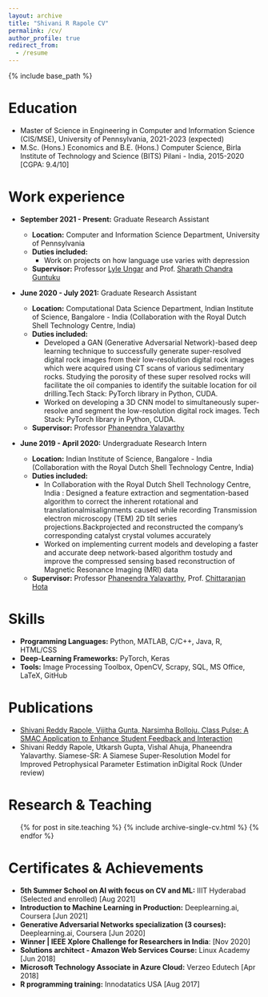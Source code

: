 ```yaml
---
layout: archive
title: "Shivani R Rapole CV"
permalink: /cv/
author_profile: true
redirect_from:
  - /resume
---
```


{% include base_path %}

Education
======
* Master of Science in Engineering in Computer and Information Science (CIS/MSE), University of Pennsylvania, 2021-2023 (expected)
* M.Sc. (Hons.) Economics and B.E. (Hons.) Computer Science, Birla Institute of Technology and Science (BITS) Pilani - India, 2015-2020 [CGPA: 9.4/10]

Work experience
======

* **September 2021 - Present:** Graduate Research Assistant
  * **Location:** Computer and Information Science Department, University of Pennsylvania
  * **Duties included:** 
       * Work on projects on how language use varies with depression
  * **Supervisor:** Professor [Lyle Ungar](https://www.cis.upenn.edu/~ungar/) and Prof. [Sharath Chandra Guntuku](https://sharathg.cis.upenn.edu)
  
* **June 2020 - July 2021:** Graduate Research Assistant
  * **Location:** Computational Data Science Department, Indian Institute of Science, Bangalore - India (Collaboration with the Royal Dutch Shell Technology Centre, India)
  * **Duties included:** 
       * Developed a GAN (Generative Adversarial Network)-based deep learning technique to successfully generate super-resolved digital rock images from their low-resolution digital rock images which were acquired using CT scans of various sedimentary rocks. Studying the porosity of these super resolved rocks will facilitate the oil companies to identify the suitable location for oil drilling.Tech Stack: PyTorch library in Python, CUDA.
       * Worked on developing a 3D CNN model to simultaneously super-resolve and segment the low-resolution digital rock images. Tech Stack: PyTorch library in Python, CUDA.
  * **Supervisor:** Professor [Phaneendra Yalavarthy](http://cds.iisc.ac.in/faculty/yalavarthy/)

* **June 2019 - April 2020:** Undergraduate Research Intern
  * **Location:** Indian Institute of Science, Bangalore - India (Collaboration with the Royal Dutch Shell Technology Centre, India)
  * **Duties included:** 
       * In Collaboration with the Royal Dutch Shell Technology Centre, India : Designed a feature extraction and segmentation-based algorithm to correct the inherent rotational and translationalmisalignments caused while recording Transmission electron microscopy (TEM) 2D tilt series projections.Backprojected and reconstructed the company’s corresponding catalyst crystal volumes accurately
       * Worked on implementing current models and developing a faster and accurate deep network-based algorithm tostudy and improve the compressed sensing based reconstruction of Magnetic Resonance Imaging (MRI) data 
  * **Supervisor:** Professor [Phaneendra Yalavarthy](http://cds.iisc.ac.in/faculty/yalavarthy/), Prof. [Chittaranjan Hota](https://www.bits-pilani.ac.in/hyderabad/chittaranjanhota/Profile)
  
Skills
======
* **Programming Languages:**  Python, MATLAB, C/C++, Java, R, HTML/CSS
* **Deep-Learning Frameworks:**  PyTorch, Keras
* **Tools:**  Image Processing Toolbox, OpenCV, Scrapy, SQL, MS Office, LaTeX, GitHub

Publications
======
<!--   <ul>{% for post in site.publications %}
    {% include archive-single-cv.html %}
  {% endfor %}</ul> -->
  * [Shivani Reddy Rapole, Vijitha Gunta, Narsimha Bolloju. Class Pulse:  A SMAC Application to Enhance Student Feedback and Interaction](https://www.springer.com/gp/book/9783030497941)
  * Shivani Reddy Rapole, Utkarsh Gupta, Vishal Ahuja, Phaneendra Yalavarthy.  Siamese-SR: A Siamese Super-Resolution Model for Improved Petrophysical Parameter Estimation inDigital Rock (Under review)
  
<!-- Talks
======
  <ul>{% for post in site.talks %}
    {% include archive-single-talk-cv.html %}
  {% endfor %}</ul> -->
  
Research & Teaching
======
  <ul>{% for post in site.teaching %}
    {% include archive-single-cv.html %}
  {% endfor %}</ul>
  
Certificates & Achievements
======
* **5th Summer School on AI with focus on CV and ML:** IIIT Hyderabad (Selected and enrolled) \[Aug 2021]
* **Introduction to Machine Learning in Production:** Deeplearning.ai, Coursera \[Jun 2021]
* **Generative Adversarial Networks specialization (3 courses):** Deeplearning.ai, Coursera \[Jun 2020]
* **Winner | IEEE Xplore Challenge for Researchers in India**: \[Nov 2020]
* **Solutions architect - Amazon Web Services Course:** Linux Academy \[Jun 2018]
* **Microsoft Technology Associate in Azure Cloud:** Verzeo Edutech \[Apr 2018]
* **R programming training:** Innodatatics USA \[Aug 2017]

<!-- Service and leadership
======
* Currently signed in to 43 different slack teams -->
